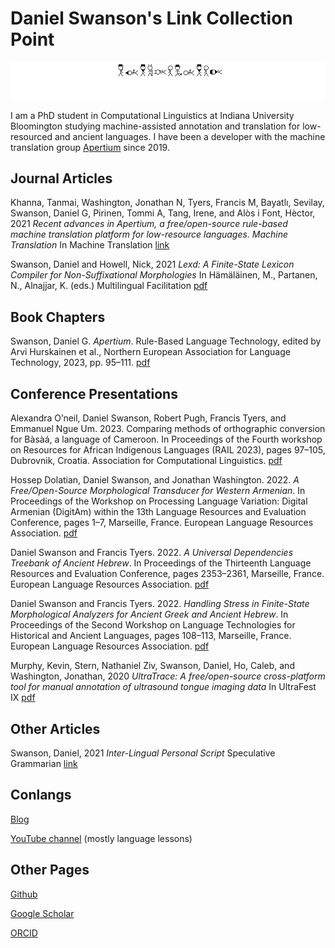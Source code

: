 # Daniel Swanson's Link Collection Point

![my name in ILPS](name.svg)

I am a PhD student in Computational Linguistics at Indiana University Bloomington studying machine-assisted annotation and translation for low-resourced and ancient languages. I have been a developer with the machine translation group [Apertium](https://apertium.org/) since 2019.

## Journal Articles

Khanna, Tanmai, Washington, Jonathan N, Tyers, Francis M, Bayatlı, Sevilay, Swanson, Daniel G, Pirinen, Tommi A, Tang, Irene, and Alòs i Font, Hèctor, 2021 _Recent advances in Apertium, a free/open-source rule-based machine translation platform for low-resource languages. Machine Translation_ In Machine Translation [link](https://doi.org/10.1007/s10590-021-09260-6)

Swanson, Daniel and Howell, Nick, 2021 _Lexd: A Finite-State Lexicon Compiler for Non-Suffixational Morphologies_ In Hämäläinen, M., Partanen, N., Alnajjar, K. (eds.) Multilingual Facilitation [pdf](https://helda.helsinki.fi/bitstream/handle/10138/327807/13_Swanson_Howell_Multilingual_Facilitation.pdf?sequence=2)

## Book Chapters

Swanson, Daniel G. _Apertium_. Rule-Based Language Technology, edited by Arvi Hurskainen et al., Northern European Association for Language Technology, 2023, pp. 95–111. [pdf](https://www.researchgate.net/profile/Arvi-Hurskainen/publication/370129403_Rule-Based_Language_Technology/links/6440f3001b8d044c6337da51/Rule-Based-Language-Technology.pdf)

## Conference Presentations

Alexandra O’neil, Daniel Swanson, Robert Pugh, Francis Tyers, and Emmanuel Ngue Um. 2023. Comparing methods of orthographic conversion for Bàsàá, a language of Cameroon. In Proceedings of the Fourth workshop on Resources for African Indigenous Languages (RAIL 2023), pages 97–105, Dubrovnik, Croatia. Association for Computational Linguistics. [pdf](https://aclanthology.org/2023.rail-1.11.pdf)

Hossep Dolatian, Daniel Swanson, and Jonathan Washington. 2022. _A Free/Open-Source Morphological Transducer for Western Armenian_. In Proceedings of the Workshop on Processing Language Variation: Digital Armenian (DigitAm) within the 13th Language Resources and Evaluation Conference, pages 1–7, Marseille, France. European Language Resources Association. [pdf](https://aclanthology.org/2022.digitam-1.1.pdf)

Daniel Swanson and Francis Tyers. 2022. _A Universal Dependencies Treebank of Ancient Hebrew_. In Proceedings of the Thirteenth Language Resources and Evaluation Conference, pages 2353–2361, Marseille, France. European Language Resources Association. [pdf](https://aclanthology.org/2022.lrec-1.252.pdf)

Daniel Swanson and Francis Tyers. 2022. _Handling Stress in Finite-State Morphological Analyzers for Ancient Greek and Ancient Hebrew_. In Proceedings of the Second Workshop on Language Technologies for Historical and Ancient Languages, pages 108–113, Marseille, France. European Language Resources Association. [pdf](https://aclanthology.org/2022.lt4hala-1.15.pdf)

Murphy, Kevin, Stern, Nathaniel Ziv, Swanson, Daniel, Ho, Caleb, and Washington, Jonathan, 2020 _UltraTrace: A free/open-source cross-platform tool for manual annotation of ultrasound tongue imaging data_ In UltraFest IX [pdf](https://ultrafest2020.indiana.edu/abstracts/UltraFest_IX__Murphy_Stern_Swanson_Ho_Washington_UltraTrace.pdf)

## Other Articles

Swanson, Daniel, 2021 _Inter-Lingual Personal Script_ Speculative Grammarian [link](https://specgram.com/CLXXXIX.2/10.swanson.ilps.html)

## Conlangs

[Blog](https://crazyninjageeks.wordpress.com/2015/11/28/introduction-to-kayfdanfsantaptvlirtsangbesputvombngagtvlimpkayfsnafkayfgaf-boptvegpdaffshofbompvlimpgafvlimpgaf/)

[YouTube channel](https://www.youtube.com/channel/UCDEnQPb2DGDdozI6kOCHPfw) (mostly language lessons)

## Other Pages

[Github](https://github.com/mr-martian)

[Google Scholar](https://scholar.google.com/citations?user=6r85rhgAAAAJ&hl=en)

[ORCID](https://orcid.org/0000-0002-9847-8111)
